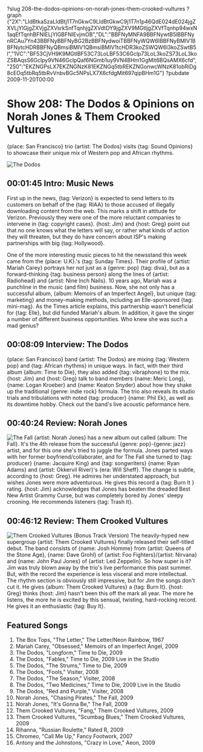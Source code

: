 ?slug 208-the-dodos-opinions-on-norah-jones-them-crooked-vultures
?graph {"2X":"LldBtkaSzaLldBtj1T7nGkwC9LldBtGkwC9j1T7n1p46QdE024dE024jgZXVLjYlGjgZXVjgZXVsrkSnfTqnhjgZXVdtDY9jgZXV9MGtljgZXVfTqnhp94wxN1aqEfTqnhBFNIELjYlGBFNIEvjmOB","DL":"BBFNyMNFA9BBFNywtB5lBBFNynRCAu7Yn43BBFNyBBFNyBG2BzBBFNydwoiTBBFNyWQW6lBBFNyBMIV1BBFNytcHDRBBFNyQBmsiBMIV1QBmsiBMIV1tcHDR3koZSWQW6l3koZSwtB5l","1VC":"BF53CjVH9K9MGtlBF53C73LoLBF53C6Gclp73LoL3koZS73LoL3koZSBAqsS6Gclpy9VN46GclpQaf6NGmb1uy9VN4BHm1GgMit6BQsAMX6cfd","250":"EKZNGPsLX7EKZNGNzK81EKZNGq5tbREKZNGonwcWNzK81obRiDg8cEOq5tbRq5tbRvVnbvBGc5NPsLX7X6cfdgMit697qipBHm1G"}
?pubdate 2009-11-20T00:00

# Show 208: The Dodos & Opinions on Norah Jones & Them Crooked Vultures
{place: San Francisco} trio {artist: The Dodos} visits {tag: Sound Opinions} to showcase their unique mix of Western pop and African rhythms.

![The Dodos](https://static.soundopinions.org/images/2009/dodos.jpg)

## 00:01:45 Intro: Music News
First up in the news, {tag: Verizon} is expected to send letters to its customers on behalf of the {tag: RIAA} to those accused of illegally downloading content from the web. This marks a shift in attitude for Verizon. Previously they were one of the more reluctant companies to intervene in {tag: copyright cases}. {host: Jim} and {host: Greg} point out that no one knows what the letters will say, or rather what kinds of action they will threaten, but they do have concern about ISP's making partnerships with big {tag: Hollywood}.

One of the more interesting music pieces to hit the newsstand this week came from the {place: U.K}.'s {tag: Sunday Times}. Their profile of {artist: Mariah Carey} portrays her not just as a {genre: pop} {tag: diva}, but as a forward-thinking {tag: business person} along the lines of {artist: Radiohead} and {artist: Nine Inch Nails}. 10 years ago, Mariah was a punchline in the music (and film) business. Now, she not only has a successful album, {album: Memoirs of an Imperfect Angel}, but unique {tag: marketing} and money-making methods, including an Elle-sponsored {tag: mini-mag}. As the Times article explains, this partnership wasn't beneficial for {tag: Elle}, but did funded Mariah's album. In addition, it gave the singer a number of different business opportunities. Who knew she was such a mad genius?

## 00:08:09 Interview: The Dodos
{place: San Francisco} band {artist: The Dodos} are mixing {tag: Western pop} and {tag: African rhythms} in unique ways. In fact, with their third album {album: Time to Die}, they also added {tag: vibraphone} to the mix. {host: Jim} and {host: Greg} talk to band members {name: Meric Long}, {name: Logan Kroeber} and {name: Keaton Snyder} about how they shake up the traditional {genre: indie rock} formula. The trio also reveals its studio trials and tribulations with noted {tag: producer} {name: Phil Ek}, as well as its downtime hobby. Check out the band's live acoustic peformance here.

## 00:40:24 Review: Norah Jones
![The Fall](https://static.soundopinions.org/assets/208/1VC0.png)
{artist: Norah Jones} has a new album out called {album: The Fall}. It's the 4th release from the successful {genre: pop}-{genre: jazz} artist, and for this one she's tried to juggle the formula. Jones parted ways with her former boyfriend/collaborater, and for The Fall she turned to {tag: producer} {name: Jacquire King} and {tag: songwriters} {name: Ryan Adams} and {artist: Okkervil River}'s {era: Will Sheff}. The change is subtle, according to {host: Greg}. He admires her understated approach, but wishes Jones were more adventurous. He gives this record a {tag: Burn It } rating. {host: Jim} acknowledges that Jones has beaten the dreaded Best New Artist Grammy Curse, but was completely bored by Jones' sleepy crooning. He recommends listeners {tag: Trash It}.

## 00:46:12 Review: Them Crooked Vultures
![Them Crooked Vultures (Bonus Track Version)](https://static.soundopinions.org/assets/208/2500.jpg)
The heavily-hyped new supergroup {artist: Them Crooked Vultures} finally released their self-titled debut. The band consists of {name: Josh Homme} from {artist: Queens of the Stone Age}, {name: Dave Grohl} of {artist: Foo Fighters}/{artist: Nirvana} and {name: John Paul Jones} of {artist: Led Zeppelin}. So how super is it? Jim was truly blown away by the trio's live performance this past summer. But, with the record the experience is less visceral and more intellectual. The rhythm section is obviously still impressive, but for Jim the songs don't cut it. He gives {album: Them Crooked Vultures} a {tag: Burn It}. {host: Greg} thinks {host: Jim} hasn't been this off the mark all year. The more he listens, the more he is excited by this sensual, twisting, hard-rocking record. He gives it an enthusiastic {tag: Buy It}.

## Featured Songs
1. The Box Tops, "The Letter," The Letter/Neon Rainbow, 1967
2. Mariah Carey, "Obsessed," Memoirs of an Imperfect Angel, 2009
3. The Dodos, "Longform," Time to Die, 2009
4. The Dodos, "Fables," Time to Die, 2009 Live in the Studio
5. The Dodos, "The Strums," Time to Die, 2009
6. The Dodos, "Fools," Visiter, 2008
7. The Dodos, "The Season," Visiter, 2008
8. The Dodos, "Two Medicines," Time to Die, 2009 Live in the Studio
9. The Dodos, "Red and Purple," Visiter, 2008
10. Norah Jones, "Chasing Pirates," The Fall, 2009
11. Norah Jones, "It's Gonna Be," The Fall, 2009
12. Them Crooked Vultures, "Fang," Them Crooked Vultures, 2009
13. Them Crooked Vultures, "Scumbag Blues," Them Crooked Vultures, 2009
14. Rihanna, "Russian Roulette," Rated R, 2009
15. Chromeo, "Call Me Up," Fancy Footwork, 2007
16. Antony and the Johnstons, "Crazy in Love," Aeon, 2009